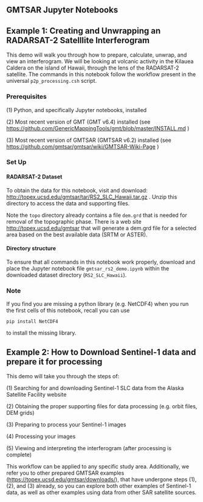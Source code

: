 ## GMTSAR Jupyter Notebooks

## Example 1: Creating and Unwrapping an RADARSAT-2 Satelllite Interferogram

This demo will walk you through how to prepare, calculate, unwrap, and view an interferogram. We will be looking at volcanic activity in the Kilauea Caldera on the 
island of Hawaii, through the lens of the RADARSAT-2 satellite. The commands in this notebook follow the workflow present in the universal `p2p_processing.csh` script.

### Prerequisites

(1) Python, and specifically Jupyter notebooks, installed

(2) Most recent version of GMT (GMT v6.4) installed (see https://github.com/GenericMappingTools/gmt/blob/master/INSTALL.md )

(3) Most recent version of GMTSAR (GMTSAR v6.2) installed (see https://github.com/gmtsar/gmtsar/wiki/GMTSAR-Wiki-Page )

### Set Up 

#### RADARSAT-2 Dataset
To obtain the data for this notebook, visit and download: http://topex.ucsd.edu/gmtsar/tar/RS2_SLC_Hawaii.tar.gz .
Unzip this directory to access the data and supporting files. 

Note the `topo` directory already contains a file `dem.grd` that is needed for removal of the topographic phase.  There is a  web site http://topex.ucsd.edu/gmtsar that will generate a dem.grd file for a selected area based on the best available data (SRTM or ASTER).

#### Directory structure
To ensure that all commands in this notebook work properly, download and place the Jupyter notebook file `gmtsar_rs2_demo.ipynb` within the downloaded dataset directory (`RS2_SLC_Hawaii`).

### Note

If you find you are missing a python library (e.g. NetCDF4) when you run the first cells of this notebook, recall you can use

``` pip install NetCDF4 ```

to install the missing library.

## Example 2: How to Download Sentinel-1 data and prepare it for processing

This demo will take you through the steps of:

(1) Searching for and downloading Sentinel-1 SLC data from the Alaska Satellite Facility website

(2) Obtaining the proper supporting files for data processing (e.g. orbit files, DEM grids)

(3) Preparing to process your Sentinel-1 images

(4) Processing your images

(5) Viewing and interpreting the interferogram (after processing is complete)

This workflow can be applied to any specific study area. Additionally, we refer you to other prepared GMTSAR examples (https://topex.ucsd.edu/gmtsar/downloads/), that have undergone steps (1), (2), and (3) already, so you can explore both other examples of Sentinel-1 data, as well as other examples using data from other SAR satellite sources.

